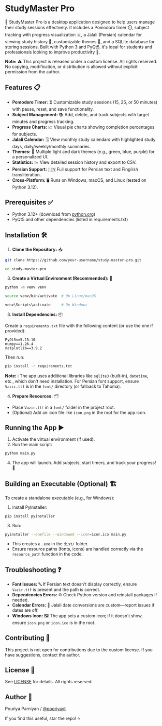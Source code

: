 # StudyMaster Pro


🚀 StudyMaster Pro is a desktop application designed to help users manage their study sessions effectively. It includes a Pomodoro timer ⏱️, subject tracking with progress visualization 📊, a Jalali (Persian) calendar for viewing study history 📅, customizable themes 🎨, and a SQLite database for storing sessions. Built with Python 3 and PyQt5, it's ideal for students and professionals looking to improve productivity 💪.

**Note:** ⚠️ This project is released under a custom license. All rights reserved. No copying, modification, or distribution is allowed without explicit permission from the author.

## Features 📋
- **Pomodoro Timer:** ⏳ Customizable study sessions (15, 25, or 50 minutes) with pause, reset, and save functionality.
- **Subject Management:** 📚 Add, delete, and track subjects with target minutes and progress tracking.
- **Progress Charts:** 📈 Visual pie charts showing completion percentages for subjects.
- **Jalali Calendar:** 🗓️ View monthly study calendars with highlighted study days, daily/weekly/monthly summaries.
- **Themes:** 🌈 Multiple light and dark themes (e.g., green, blue, purple) for a personalized UI.
- **Statistics:** 📉 View detailed session history and export to CSV.
- **Persian Support:** 🇮🇷 Full support for Persian text and Fingilish transliteration.
- **Cross-Platform:** 🖥️ Runs on Windows, macOS, and Linux (tested on Python 3.12).

## Prerequisites ✅
- Python 3.12+ (download from [python.org](https://www.python.org/))
- PyQt5 and other dependencies (listed in requirements.txt)

## Installation 🛠️
1. **Clone the Repository:** 📥
```bash
git clone https://github.com/your-username/study-master-pro.git
```
```bash
cd study-master-pro
```

3. **Create a Virtual Environment (Recommended):** 🐍
```bash
python -m venv venv
```
```bash
source venv/bin/activate  # On Linux/macOS
```
```bash
venv\Scripts\activate     # On Windows
```
3. **Install Dependencies:** 📦

Create a `requirements.txt` file with the following content (or use the one if provided):
```
PyQt5==5.15.10
numpy==1.26.4
matplotlib==3.9.2
```
Then run:
```bash
pip install -r requirements.txt
```

**Note:** ℹ️ The app uses additional libraries like `sqlite3` (built-in), `datetime`, etc., which don't need installation. For Persian font support, ensure `Vazir.ttf` is in the `font/` directory (or fallback to Tahoma).

4. **Prepare Resources:** 🗂️
- Place `Vazir.ttf` in a `font/` folder in the project root.
- (Optional) Add an icon file like `icon.png` in the root for the app icon.

## Running the App ▶️
1. Activate the virtual environment (if used).
2. Run the main script:
```bash
python main.py
```
4. The app will launch. Add subjects, start timers, and track your progress! 🎉

## Building an Executable (Optional) 🏗️
To create a standalone executable (e.g., for Windows):
1. Install PyInstaller:
```bash
pip install pyinstaller
```
3. Run:
```bash
pyinstaller --onefile --windowed --icon=icon.ico main.py
```
- This creates a `.exe` in the `dist/` folder.
- Ensure resource paths (fonts, icons) are handled correctly via the `resource_path` function in the code.

## Troubleshooting ❓
- **Font Issues:** 🔤 If Persian text doesn't display correctly, ensure `Vazir.ttf` is present and the path is correct.
- **Dependencies Errors:** ⚙️ Check Python version and reinstall packages if needed.
- **Calendar Errors:** 📆 Jalali date conversions are custom—report issues if dates are off.
- **Windows Icon:** 🖼️ The app sets a custom icon; if it doesn't show, ensure `icon.png` or `icon.ico` is in the root.

## Contributing 🤝
This project is not open for contributions due to the custom license. If you have suggestions, contact the author.

## License 📜
See [LICENSE](LICENSE) for details. All rights reserved.

## Author 👤
Pouriya Parniyan / [@pooriyayt](https://github.com/pooriyayt/)

If you find this useful, star the repo! ⭐
